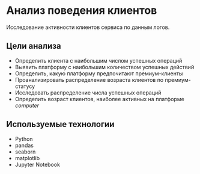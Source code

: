 # Анализ поведения клиентов

Исследование активности клиентов сервиса по данным логов.

## Цели анализа
- Определить клиента с наибольшим числом успешных операций
- Выявить платформу с наибольшим количеством успешных действий
- Определить, какую платформу предпочитают премиум-клиенты
- Проанализировать распределение возраста клиентов по премиум-статусу
- Исследовать распределение числа успешных операций
- Определить возраст клиентов, наиболее активных на платформе *computer*

## Используемые технологии
- Python
- pandas
- seaborn
- matplotlib
- Jupyter Notebook



